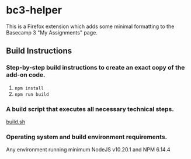 # bc3-helper

This is a Firefox extension which adds some minimal formatting to the Basecamp 3 "My Assignments" page.

## Build Instructions

### Step-by-step build instructions to create an exact copy of the add-on code.
1. `npm install`
2. `npm run build`
   
### A build script that executes all necessary technical steps.
[build.sh](build.sh)

### Operating system and build environment requirements.
Any environment running minimum NodeJS v10.20.1 and NPM 6.14.4
